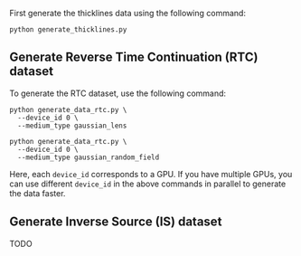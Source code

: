First generate the thicklines data using the following command:

```
python generate_thicklines.py
```

## Generate Reverse Time Continuation (RTC) dataset

To generate the RTC dataset, use the following command:

```
python generate_data_rtc.py \
  --device_id 0 \
  --medium_type gaussian_lens
```

```
python generate_data_rtc.py \
  --device_id 0 \
  --medium_type gaussian_random_field
```

Here, each `device_id` corresponds to a GPU. If you have multiple GPUs, you can use different `device_id` in the above commands in parallel to generate the data faster.

## Generate Inverse Source (IS) dataset

TODO